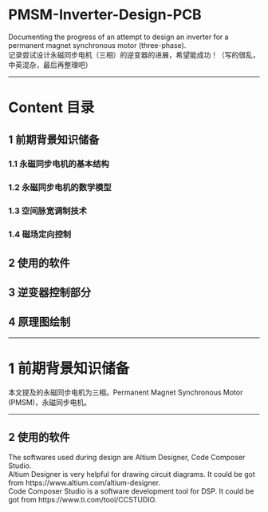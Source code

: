 # PMSM-Inverter-Design-PCB 
<p>Documenting the progress of an attempt to design an inverter for a permanent magnet synchronous motor (three-phase).<br>
记录尝试设计永磁同步电机（三相）的逆变器的进展，希望能成功！（写的很乱，中英混杂，最后再整理吧）</p>
<hr>

# Content 目录
## 1 前期背景知识储备
### 1.1 永磁同步电机的基本结构
### 1.2 永磁同步电机的数学模型
### 1.3 空间脉宽调制技术
### 1.4 磁场定向控制
## 2 使用的软件
## 3 逆变器控制部分
## 4 原理图绘制
<hr>

# 1 前期背景知识储备
<p>本文提及的永磁同步电机为三相。Permanent Magnet Synchronous Motor (PMSM)，永磁同步电机。<br>
<hr>

## 2 使用的软件
<p>The softwares used during design are Altium Designer, Code Composer Studio.<br>
Altium Designer is very helpful for drawing circuit diagrams. It could be got from https://www.altium.com/altium-designer.<br>
Code Composer Studio is a software development tool for DSP. It could be got from https://www.ti.com/tool/CCSTUDIO.</p>
